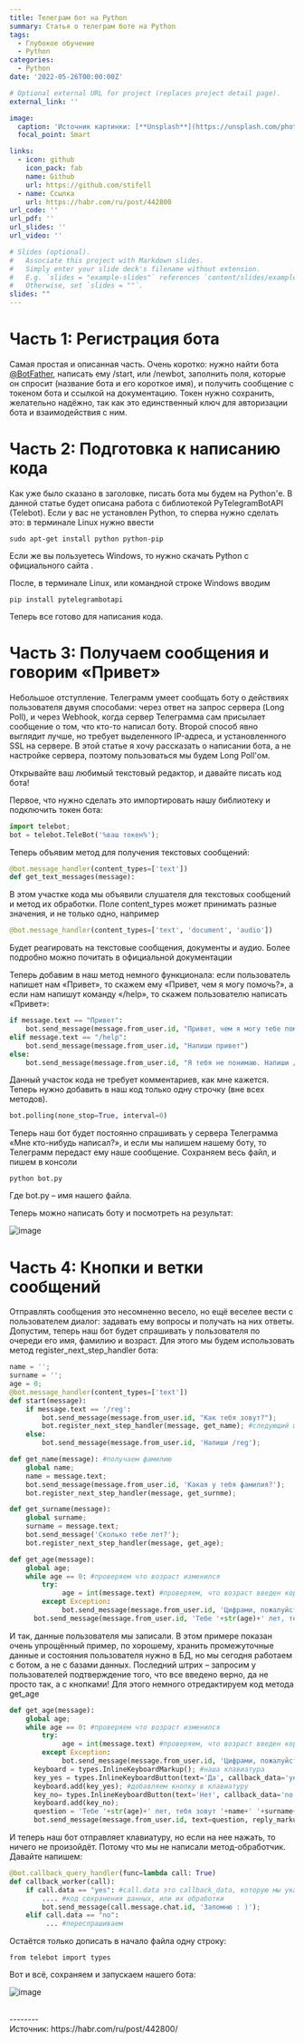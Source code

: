 ```yaml
---
title: Телеграм бот на Python
summary: Статья о телеграм боте на Python
tags:
  - Глубокое обучение
  - Python
categories:
  - Python
date: '2022-05-26T00:00:00Z'

# Optional external URL for project (replaces project detail page).
external_link: ''

image:
  caption: 'Источник картинки: [**Unsplash**](https://unsplash.com/photos/4_BbIPL8KOI)'
  focal_point: Smart

links:
  - icon: github
    icon_pack: fab
    name: Github
    url: https://github.com/stifell
  - name: Ссылка
    url: https://habr.com/ru/post/442800
url_code: ''
url_pdf: ''
url_slides: ''
url_video: ''

# Slides (optional).
#   Associate this project with Markdown slides.
#   Simply enter your slide deck's filename without extension.
#   E.g. `slides = "example-slides"` references `content/slides/example-slides.md`.
#   Otherwise, set `slides = ""`.
slides: ""
---
```



# Часть 1: Регистрация бота

Самая простая и описанная часть. Очень коротко: нужно найти бота [@BotFather](https://telegram.me/BotFather), написать ему /start, или /newbot, заполнить поля, которые он спросит (название бота и его короткое имя), и получить сообщение с токеном бота и ссылкой на документацию. Токен нужно сохранить, желательно надёжно, так как это единственный ключ для авторизации бота и взаимодействия с ним.

# Часть 2: Подготовка к написанию кода

Как уже было сказано в заголовке, писать бота мы будем на Python'е. В данной статье будет описана работа с библиотекой PyTelegramBotAPI (Telebot). Если у вас не установлен Python, то сперва нужно сделать это: в терминале Linux нужно ввести

	sudo apt-get install python python-pip

Если же вы пользуетесь Windows, то нужно скачать Python с официального сайта .

После, в терминале Linux, или командной строке Windows вводим

	pip install pytelegrambotapi

Теперь все готово для написания кода.

# Часть 3: Получаем сообщения и говорим «Привет»

Небольшое отступление. Телеграмм умеет сообщать боту о действиях пользователя двумя способами: через ответ на запрос сервера (Long Poll), и через Webhook, когда сервер Телеграмма сам присылает сообщение о том, что кто-то написал боту. Второй способ явно выглядит лучше, но требует выделенного IP-адреса, и установленного SSL на сервере. В этой статье я хочу рассказать о написании бота, а не настройке сервера, поэтому пользоваться мы будем Long Poll'ом.

Открывайте ваш любимый текстовый редактор, и давайте писать код бота!

Первое, что нужно сделать это импортировать нашу библиотеку и подключить токен бота:

```python
import telebot;
bot = telebot.TeleBot('%ваш токен%');
```

Теперь объявим метод для получения текстовых сообщений:

```python
@bot.message_handler(content_types=['text'])
def get_text_messages(message):
```

В этом участке кода мы объявили слушателя для текстовых сообщений и метод их обработки. Поле content_types может принимать разные значения, и не только одно, например

```python
@bot.message_handler(content_types=['text', 'document', 'audio'])
```

Будет реагировать на текстовые сообщения, документы и аудио. Более подробно можно почитать в официальной документации

Теперь добавим в наш метод немного функционала: если пользователь напишет нам «Привет», то скажем ему «Привет, чем я могу помочь?», а если нам напишут команду «/help», то скажем пользователю написать «Привет»:

```python
if message.text == "Привет":
    bot.send_message(message.from_user.id, "Привет, чем я могу тебе помочь?")
elif message.text == "/help":
    bot.send_message(message.from_user.id, "Напиши привет")
else:
    bot.send_message(message.from_user.id, "Я тебя не понимаю. Напиши /help.")
```

Данный участок кода не требует комментариев, как мне кажется. Теперь нужно добавить в наш код только одну строчку (вне всех методов).

```python
bot.polling(none_stop=True, interval=0)
```

Теперь наш бот будет постоянно спрашивать у сервера Телеграмма «Мне кто-нибудь написал?», и если мы напишем нашему боту, то Телеграмм передаст ему наше сообщение. Сохраняем весь файл, и пишем в консоли

	python bot.py


Где bot.py – имя нашего файла.

Теперь можно написать боту и посмотреть на результат:

![image](1.jpeg)

# Часть 4: Кнопки и ветки сообщений

Отправлять сообщения это несомненно весело, но ещё веселее вести с пользователем диалог: задавать ему вопросы и получать на них ответы. Допустим, теперь наш бот будет спрашивать у пользователя по очереди его имя, фамилию и возраст. Для этого мы будем использовать метод register_next_step_handler бота:

```python
name = '';
surname = '';
age = 0;
@bot.message_handler(content_types=['text'])
def start(message):
    if message.text == '/reg':
        bot.send_message(message.from_user.id, "Как тебя зовут?");
        bot.register_next_step_handler(message, get_name); #следующий шаг – функция get_name
    else:
        bot.send_message(message.from_user.id, 'Напиши /reg');

def get_name(message): #получаем фамилию
    global name;
    name = message.text;
    bot.send_message(message.from_user.id, 'Какая у тебя фамилия?');
    bot.register_next_step_handler(message, get_surnme);

def get_surname(message):
    global surname;
    surname = message.text;
    bot.send_message('Сколько тебе лет?');
    bot.register_next_step_handler(message, get_age);

def get_age(message):
    global age;
    while age == 0: #проверяем что возраст изменился
        try:
             age = int(message.text) #проверяем, что возраст введен корректно
        except Exception:
             bot.send_message(message.from_user.id, 'Цифрами, пожалуйста');
      bot.send_message(message.from_user.id, 'Тебе '+str(age)+' лет, тебя зовут '+name+' '+surname+'?')
```

И так, данные пользователя мы записали. В этом примере показан очень упрощённый пример, по хорошему, хранить промежуточные данные и состояния пользователя нужно в БД, но мы сегодня работаем с ботом, а не с базами данных. Последний штрих – запросим у пользователей подтверждение того, что все введено верно, да не просто так, а с кнопками! Для этого немного отредактируем код метода get_age

```python
def get_age(message):
    global age;
    while age == 0: #проверяем что возраст изменился
        try:
             age = int(message.text) #проверяем, что возраст введен корректно
        except Exception:
             bot.send_message(message.from_user.id, 'Цифрами, пожалуйста');
      keyboard = types.InlineKeyboardMarkup(); #наша клавиатура
      key_yes = types.InlineKeyboardButton(text='Да', callback_data='yes'); #кнопка «Да»
      keyboard.add(key_yes); #добавляем кнопку в клавиатуру
      key_no= types.InlineKeyboardButton(text='Нет', callback_data='no');
      keyboard.add(key_no);
      question = 'Тебе '+str(age)+' лет, тебя зовут '+name+' '+surname+'?';
      bot.send_message(message.from_user.id, text=question, reply_markup=keyboard)
```

И теперь наш бот отправляет клавиатуру, но если на нее нажать, то ничего не произойдёт. Потому что мы не написали метод-обработчик. Давайте напишем:

```python
@bot.callback_query_handler(func=lambda call: True)
def callback_worker(call):
    if call.data == "yes": #call.data это callback_data, которую мы указали при объявлении кнопки
        .... #код сохранения данных, или их обработки
        bot.send_message(call.message.chat.id, 'Запомню : )');
    elif call.data == "no":
         ... #переспрашиваем
```

Остаётся только дописать в начало файла одну строку:

	from telebot import types


Вот и всё, сохраняем и запускаем нашего бота:

![image](2.jpeg)

<br>
--------<br>
Источник: https://habr.com/ru/post/442800/
